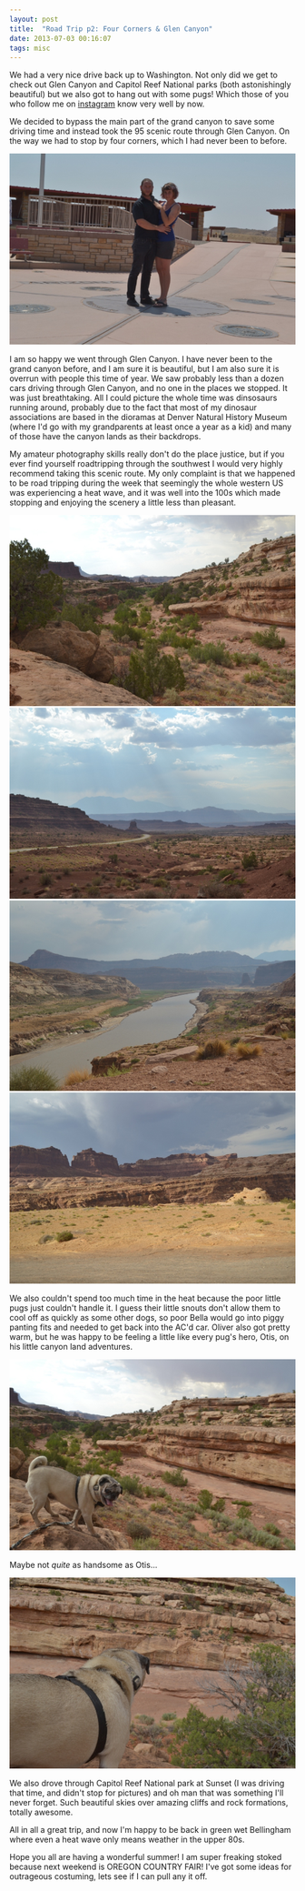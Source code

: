 ```yaml
---
layout: post
title:  "Road Trip p2: Four Corners & Glen Canyon"
date: 2013-07-03 00:16:07
tags: misc
---
```

We had a very nice drive back up to Washington. Not only did we get to check out Glen Canyon and Capitol Reef National parks (both astonishingly beautiful) but we also got to hang out with some pugs! Which those of you who follow me on [instagram](http://instagram.com/unpetitsquab#) know very well by now.

We decided to bypass the main part of the grand canyon to save some driving time and instead took the 95 scenic route through Glen Canyon. On the way we had to stop by four corners, which I had never been to before.

![four-corners](/uploads/2013/07/four-corners.jpg)

I am so happy we went through Glen Canyon. I have never been to the grand canyon before, and I am sure it is beautiful, but I am also sure it is overrun with people this time of year. We saw probably less than a dozen cars driving through Glen Canyon, and no one in the places we stopped. It was just breathtaking. All I could picture the whole time was dinsosaurs running around, probably due to the fact that most of my dinosaur associations are based in the dioramas at Denver Natural History Museum (where I'd go with my grandparents at least once a year as a kid) and many of those have the canyon lands as their backdrops.

My amateur photography skills really don't do the place justice, but if you ever find yourself roadtripping through the southwest I would very highly recommend taking this scenic route. My only complaint is that we happened to be road tripping during the week that seemingly the whole western US was experiencing a heat wave, and it was well into the 100s which made stopping and enjoying the scenery a little less than pleasant.

![glen-canyon04](/uploads/2013/07/glen-canyon04.jpg)
![glen-canyon03](/uploads/2013/07/glen-canyon03.jpg)
![glen-canyon02](/uploads/2013/07/glen-canyon02.jpg)
![glen-canyon01](/uploads/2013/07/glen-canyon01.jpg)

We also couldn't spend too much time in the heat because the poor little pugs just couldn't handle it. I guess their little snouts don't allow them to cool off as quickly as some other dogs, so poor Bella would go into piggy panting fits and needed to get back into the AC'd car. Oliver also got pretty warm, but he was happy to be feeling a little like every pug's hero, Otis, on his little canyon land adventures.

![oliver-adventures-canyon](/uploads/2013/07/oliver-adventures-canyon.jpg)

Maybe not *quite* as handsome as Otis...

![pug-canyon-adventures](/uploads/2013/07/pug-canyon-adventures.jpg)

We also drove through Capitol Reef National park at Sunset (I was driving that time, and didn't stop for pictures) and oh man that was something I'll never forget. Such beautiful skies over amazing cliffs and rock formations, totally awesome.

All in all a great trip, and now I'm happy to be back in green wet Bellingham where even a heat wave only means weather in the upper 80s.

Hope you all are having a wonderful summer! I am super freaking stoked because next weekend is OREGON COUNTRY FAIR! I've got some ideas for outrageous costuming, lets see if I can pull any it off.
